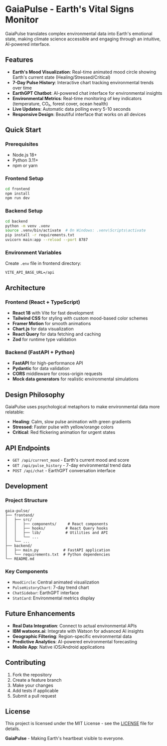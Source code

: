 # GaiaPulse - Earth's Vital Signs Monitor

GaiaPulse translates complex environmental data into Earth's emotional state, making climate science accessible and engaging through an intuitive, AI-powered interface.

## Features

- **Earth's Mood Visualization**: Real-time animated mood circle showing Earth's current state (Healing/Stressed/Critical)
- **7-Day Pulse History**: Interactive chart tracking environmental trends over time
- **EarthGPT Chatbot**: AI-powered chat interface for environmental insights
- **Environmental Metrics**: Real-time monitoring of key indicators (temperature, CO₂, forest cover, ocean health)
- **Live Updates**: Automatic data polling every 5-10 seconds
- **Responsive Design**: Beautiful interface that works on all devices

## Quick Start

### Prerequisites
- Node.js 18+ 
- Python 3.11+
- npm or yarn

### Frontend Setup
```bash
cd frontend
npm install
npm run dev
```

### Backend Setup
```bash
cd backend
python -m venv .venv
source .venv/bin/activate  # On Windows: .venv\Scripts\activate
pip install -r requirements.txt
uvicorn main:app --reload --port 8787
```

### Environment Variables
Create `.env` file in frontend directory:
```env
VITE_API_BASE_URL=/api
```

## Architecture

### Frontend (React + TypeScript)
- **React 18** with Vite for fast development
- **Tailwind CSS** for styling with custom mood-based color schemes
- **Framer Motion** for smooth animations
- **Chart.js** for data visualization
- **React Query** for data fetching and caching
- **Zod** for runtime type validation

### Backend (FastAPI + Python)
- **FastAPI** for high-performance API
- **Pydantic** for data validation
- **CORS** middleware for cross-origin requests
- **Mock data generators** for realistic environmental simulations

## Design Philosophy

GaiaPulse uses psychological metaphors to make environmental data more relatable:
- **Healing**: Calm, slow pulse animation with green gradients
- **Stressed**: Faster pulse with yellow/orange colors
- **Critical**: Red flickering animation for urgent states

## API Endpoints

- `GET /api/current_mood` - Earth's current mood and score
- `GET /api/pulse_history` - 7-day environmental trend data
- `POST /api/chat` - EarthGPT conversation interface

## Development

### Project Structure
```
gaia-pulse/
├── frontend/
│   ├── src/
│   │   ├── components/     # React components
│   │   ├── hooks/         # React Query hooks
│   │   ├── lib/           # Utilities and API
│   │   └── ...
│   └── ...
├── backend/
│   ├── main.py           # FastAPI application
│   └── requirements.txt  # Python dependencies
└── README.md
```

### Key Components
- `MoodCircle`: Central animated visualization
- `PulseHistoryChart`: 7-day trend chart
- `ChatSidebar`: EarthGPT interface
- `StatCard`: Environmental metrics display

## Future Enhancements

- **Real Data Integration**: Connect to actual environmental APIs
- **IBM watsonx.ai**: Integrate with Watson for advanced AI insights
- **Geographic Filtering**: Region-specific environmental data
- **Predictive Analytics**: AI-powered environmental forecasting
- **Mobile App**: Native iOS/Android applications

## Contributing

1. Fork the repository
2. Create a feature branch
3. Make your changes
4. Add tests if applicable
5. Submit a pull request

## License

This project is licensed under the MIT License - see the [LICENSE](LICENSE) file for details.


**GaiaPulse** - Making Earth's heartbeat visible to everyone.
